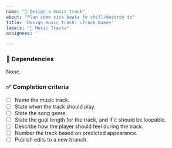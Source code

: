```yaml
---
name: "🎵 Design a music track"
about: "Plan some sick beats to chill/destroy to"
title: 'Design music track: <Track Name>'
labels: "🎵 Music Tracks"
assignees: ''

---
```


<!-- Pitch the music track in this description. -->

### 🛑 Dependencies
<!-- Are there any issues that need to be completed before this one? -->
None.

### ✅ Completion criteria
- [ ] Name the music track.
- [ ] State when the track should play.
- [ ] State the song genre.
- [ ] State the goal length for the track, and if it should be loopable.
- [ ] Describe how the player should feel during the track.
- [ ] Number the track based on predicted appearance.
- [ ] Publish edits to a new branch. <!-- Don't directly commit to main. -->
<!-- Add anything else deemed necessary. -->

<!--
Here are some useful links for you after you publish this issue:
* Edit music.md from the main branch: https://github.com/DemoDemons/design/edit/main/audio/music.md
-->
